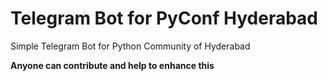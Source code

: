 # Telegram Bot for PyConf Hyderabad

Simple Telegram Bot for Python Community of Hyderabad

**Anyone can contribute and help to enhance this**
